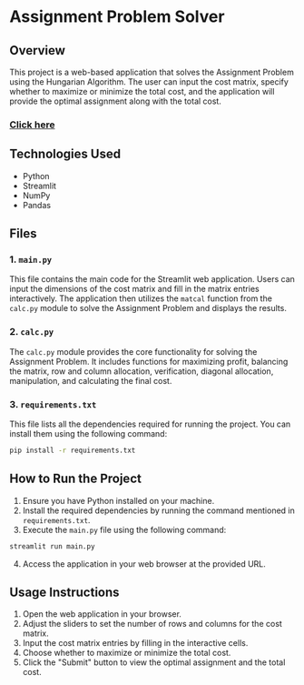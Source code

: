 # Assignment Problem Solver 

## Overview

This project is a web-based application that solves the Assignment Problem using the Hungarian Algorithm. The user can input the cost matrix, specify whether to maximize or minimize the total cost, and the application will provide the optimal assignment along with the total cost.
### [Click here](https://assignment-problem-solver.streamlit.app/)

## Technologies Used

- Python
- Streamlit
- NumPy
- Pandas

## Files

### 1. `main.py`

This file contains the main code for the Streamlit web application. Users can input the dimensions of the cost matrix and fill in the matrix entries interactively. The application then utilizes the `matcal` function from the `calc.py` module to solve the Assignment Problem and displays the results.

### 2. `calc.py`

The `calc.py` module provides the core functionality for solving the Assignment Problem. It includes functions for maximizing profit, balancing the matrix, row and column allocation, verification, diagonal allocation, manipulation, and calculating the final cost.

### 3. `requirements.txt`

This file lists all the dependencies required for running the project. You can install them using the following command:

```bash
pip install -r requirements.txt
```

## How to Run the Project

1. Ensure you have Python installed on your machine.
2. Install the required dependencies by running the command mentioned in `requirements.txt`.
3. Execute the `main.py` file using the following command:

```bash
streamlit run main.py
```

4. Access the application in your web browser at the provided URL.

## Usage Instructions

1. Open the web application in your browser.
2. Adjust the sliders to set the number of rows and columns for the cost matrix.
3. Input the cost matrix entries by filling in the interactive cells.
4. Choose whether to maximize or minimize the total cost.
5. Click the "Submit" button to view the optimal assignment and the total cost.

